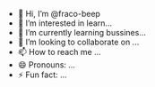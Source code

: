 - 👋 Hi, I’m @fraco-beep
- 👀 I’m interested in learn...
- 🌱 I’m currently learning  bussines...
- 💞️ I’m looking to collaborate on ...
- 📫 How to reach me ...
- 😄 Pronouns: ...
- ⚡ Fun fact: ...

<!---
fraco-beep/fraco-beep is a ✨ special ✨ repository because its `README.md` (this file) appears on your GitHub profile.
You can click the Preview link to take a look at your changes.
--->

